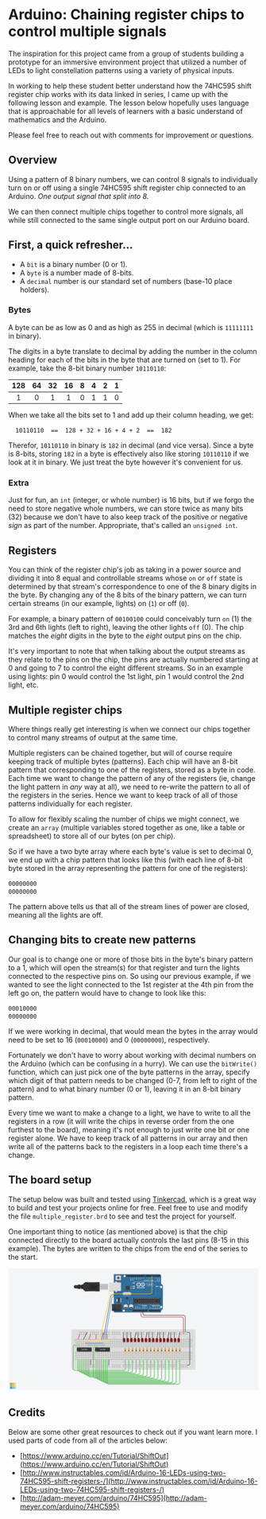 # Arduino: Chaining register chips to control multiple signals

The inspiration for this project came from a group of students building a prototype for an immersive environment project that utilized a number of LEDs to light constellation patterns using a variety of physical inputs.

In working to help these student better understand how the 74HC595 shift register chip works with its data linked in series, I came up with the following lesson and example. The lesson below hopefully uses language that is approachable for all levels of learners with a basic understand of mathematics and the Arduino.

Please feel free to reach out with comments for improvement or questions.

## Overview

Using a pattern of 8 binary numbers, we can control 8 signals to individually turn on or off using a single 74HC595 shift register chip connected to an Arduino. _One output signal that split into 8._

We can then connect multiple chips together to control more signals, all while still connected to the same single output port on our Arduino board.


## First, a quick refresher...

- A `bit` is a binary number (0 or 1).
- A `byte` is a number made of 8-bits.
- A `decimal` number is our standard set of numbers (base-10 place holders).

### Bytes

A byte can be as low as 0 and as high as 255 in decimal (which is `11111111` in binary).

The digits in a byte translate to decimal by adding the number in the column heading for each of the bits in the byte that are turned on (set to 1). For example, take the 8-bit binary number `10110110`:

| 128  | 64   | 32   | 16   | 8    | 4    | 2    | 1    |
|:----:|:----:|:----:|:----:|:----:|:----:|:----:|:----:|
| 1    | 0    | 1    | 1    | 0    | 1    | 1    | 0    |

When we take all the bits set to 1 and add up their column heading, we get:

```
  10110110  ==  128 + 32 + 16 + 4 + 2  ==  182
```

Therefor, `10110110` in binary is `182` in decimal (and vice versa). Since a byte is 8-bits, storing `182` in a byte is effectively also like storing `10110110` if we look at it in binary. We just treat the byte however it's convenient for us.

### Extra

Just for fun, an `int` (integer, or whole number) is 16 bits, but if we forgo the need to store negative whole numbers, we can store twice as many bits (32) because we don't have to also keep track of the positive or negative _sign_ as part of the number. Appropriate, that's called an `unsigned int`.

## Registers

You can think of the register chip's job as taking in a power source and dividing it into 8 equal and controllable streams whose `on` or `off` state is determined by that stream's correspondence to one of the 8 binary digits in the byte. By changing any of the 8 bits of the binary pattern, we can turn certain streams (in our example, lights) on (`1`) or off (`0`).

For example, a binary pattern of `00100100` could conceivably turn `on` (1) the 3rd and 6th lights (left to right), leaving the other lights `off` (0). The chip matches the *eight* digits in the byte to the *eight* output pins on the chip.

It's very important to note that when talking about the output streams as they relate to the pins on the chip, the pins are actually numbered starting at 0 and going to 7 to control the eight different streams. So in an example using lights: pin 0 would control the 1st light, pin 1 would control the 2nd light, etc.

## Multiple register chips

Where things really get interesting is when we connect our chips together to control many streams of output at the same time.

Multiple registers can be chained together, but will of course require keeping track of multiple bytes (patterns). Each chip will have an 8-bit pattern that corresponding to one of the registers, stored as a byte in code. Each time we want to change the pattern of any of the registers (ie, change the light pattern in _any_ way at all), we need to re-write the pattern to all of the registers in the series. Hence we want to keep track of all of those patterns individually for each register.

To allow for flexibly scaling the number of chips we might connect, we create an `array` (multiple variables stored together as one, like a table or spreadsheet) to store all of our bytes (on per chip).

So if we have a two byte array where each byte's value is set to decimal 0, we end up with a chip pattern that looks like this (with each line of 8-bit byte stored in the array representing the pattern for one of the registers):

```
00000000
00000000
```

The pattern above tells us that all of the stream lines of power are closed, meaning all the lights are off.

## Changing bits to create new patterns

Our goal is to change one or more of those bits in the byte's binary pattern to a 1, which will open the stream(s) for that register and turn the lights connected to the respective pins on. So using our previous example, if we wanted to see the light connected to the 1st register at the 4th pin from the left go on, the pattern would have to change to look like this:

```
00010000
00000000
```

If we were working in decimal, that would mean the bytes in the array would need to be set to 16 (`00010000`) and 0 (`00000000`), respectively.

Fortunately we don't have to worry about working with decimal numbers on the Arduino (which can be confusing in a hurry). We can use ​​the `bitWrite()` function, which can just pick one of the byte patterns in the array, specify which digit of that pattern needs to be changed (0-7, from left to right of the pattern) and to what binary number (0 or 1), leaving it in an 8-bit binary pattern.

Every time we want to make a change to a light, we have to write to all the registers in a row (it will write the chips in reverse order from the one furthest to the board), meaning it's not enough to just write one bit or one register alone. We have to keep track of all patterns in our array and then write all of the patterns back to the registers in a loop each time there's a change.

## The board setup

The setup below was built and tested using [Tinkercad](https://www.tinkercad.com), which is a great way to build and test your projects online for free. Feel free to use and modify the file `multiple_register.brd` to see and test the project for yourself.

One important thing to notice (as mentioned above) is that the chip connected directly to the board actually controls the last pins (8-15 in this example). The bytes are written to the chips from the end of the series to the start.

![Arduino setup with multiple register chips](multi_register.png?raw=true "Arduino setup with multiple register chips")

## Credits

Below are some other great resources to check out if you want learn more. I used parts of code from all of the articles below:

- [https://www.arduino.cc/en/Tutorial/ShiftOut](https://www.arduino.cc/en/Tutorial/ShiftOut)
- [http://www.instructables.com/id/Arduino-16-LEDs-using-two-74HC595-shift-registers-/](http://www.instructables.com/id/Arduino-16-LEDs-using-two-74HC595-shift-registers-/)
- [http://adam-meyer.com/arduino/74HC595](http://adam-meyer.com/arduino/74HC595)
